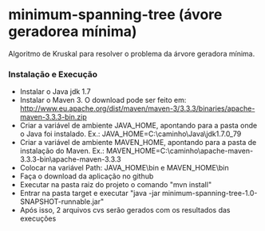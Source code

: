 # minimum-spanning-tree (ávore geradorea mínima)

Algoritmo de Kruskal para resolver o problema da árvore geradora mínima.

### Instalação e Execução

* Instalar o Java jdk 1.7
* Instalar o Maven 3. O download pode ser feito em: http://www.eu.apache.org/dist/maven/maven-3/3.3.3/binaries/apache-maven-3.3.3-bin.zip
* Criar a variável de ambiente JAVA_HOME, apontando para a pasta onde o Java foi instalado. Ex.: JAVA_HOME=C:\caminho\Java\jdk1.7.0_79
* Criar a variável de ambiente MAVEN_HOME, apontando para a pasta de instalação do Maven. Ex.: MAVEN_HOME=C:\caminho\apache-maven-3.3.3-bin\apache-maven-3.3.3
* Colocar na variável Path: JAVA_HOME\bin e MAVEN_HOME\bin
* Faça o download da aplicação no github
* Executar na pasta raiz do projeto o comando "mvn install"
* Entrar na pasta target e executar "java -jar minimum-spanning-tree-1.0-SNAPSHOT-runnable.jar"
* Após isso, 2 arquivos cvs serão gerados com os resultados das execuções

